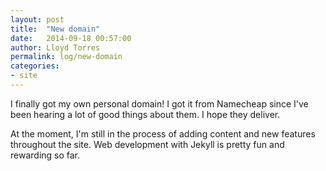 ```yaml
---
layout: post
title:  "New domain"
date:   2014-09-18 00:57:00
author: Lloyd Torres
permalink: log/new-domain
categories:
- site
---
```


I finally got my own personal domain! I got it from Namecheap since I've been hearing a lot of good things about them. I hope
they deliver.

At the moment, I'm still in the process of adding content and new features throughout the site. Web development with Jekyll is
pretty fun and rewarding so far.